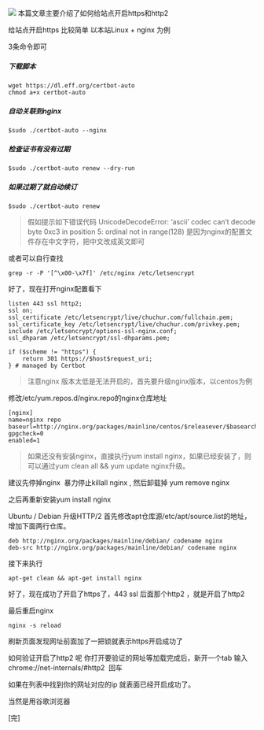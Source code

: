 ![](//chuchur.com/2017-10-6/1509808682901.jpg)
本篇文章主要介绍了如何给站点开启https和http2

给站点开启https 比较简单 以本站Linux + nginx 为例

3条命令即可

##### 下载脚本
```
wget https://dl.eff.org/certbot-auto
chmod a+x certbot-auto
```
##### 自动关联到nginx
```
$sudo ./certbot-auto --nginx
```
##### 检查证书有没有过期
```
$sudo ./certbot-auto renew --dry-run
```
##### 如果过期了就自动续订
```
$sudo ./certbot-auto renew
```
>假如提示如下错误代码
UnicodeDecodeError: ‘ascii’ codec can’t decode byte 0xc3 in position 5: ordinal not in range(128)
是因为nginx的配置文件存在中文字符，把中文改成英文即可

或者可以自行查找
```
grep -r -P '[^\x00-\x7f]' /etc/nginx /etc/letsencrypt
```
好了，现在打开nginx配置看下
```
listen 443 ssl http2; 
ssl on;
ssl_certificate /etc/letsencrypt/live/chuchur.com/fullchain.pem; 
ssl_certificate_key /etc/letsencrypt/live/chuchur.com/privkey.pem; 
include /etc/letsencrypt/options-ssl-nginx.conf; 
ssl_dhparam /etc/letsencrypt/ssl-dhparams.pem; 

if ($scheme != "https") {
    return 301 https://$host$request_uri;
} # managed by Certbot
```
>注意nginx 版本太低是无法开启的，首先要升级nginx版本，以centos为例

修改/etc/yum.repos.d/nginx.repo的nginx仓库地址
```
[nginx]
name=nginx repo
baseurl=http://nginx.org/packages/mainline/centos/$releasever/$basearch/
gpgcheck=0
enabled=1
```
>如果还没有安装nginx，直接执行yum install nginx，如果已经安装了，则可以通过yum clean all && yum update nginx升级。

建议先停掉nginx  暴力停止killall nginx , 然后卸载掉 yum remove nginx 

之后再重新安装yum install nginx

Ubuntu / Debian 升级HTTP/2
首先修改apt仓库源/etc/apt/source.list的地址，增加下面两行仓库。
```
deb http://nginx.org/packages/mainline/debian/ codename nginx
deb-src http://nginx.org/packages/mainline/debian/ codename nginx
```
接下来执行
```
apt-get clean && apt-get install nginx
```


好了，现在成功了开启了https了，443 ssl 后面那个http2 ，就是开启了http2

最后重启nginx
```
nginx -s reload 
```
刷新页面发现网址前面加了一把锁就表示https开启成功了



如何验证开启了http2 呢
你打开要验证的网址等加载完成后，新开一个tab 输入 chrome://net-internals/#http2  回车

如果在列表中找到你的网址对应的ip 就表面已经开启成功了。

当然是用谷歌浏览器

[完]